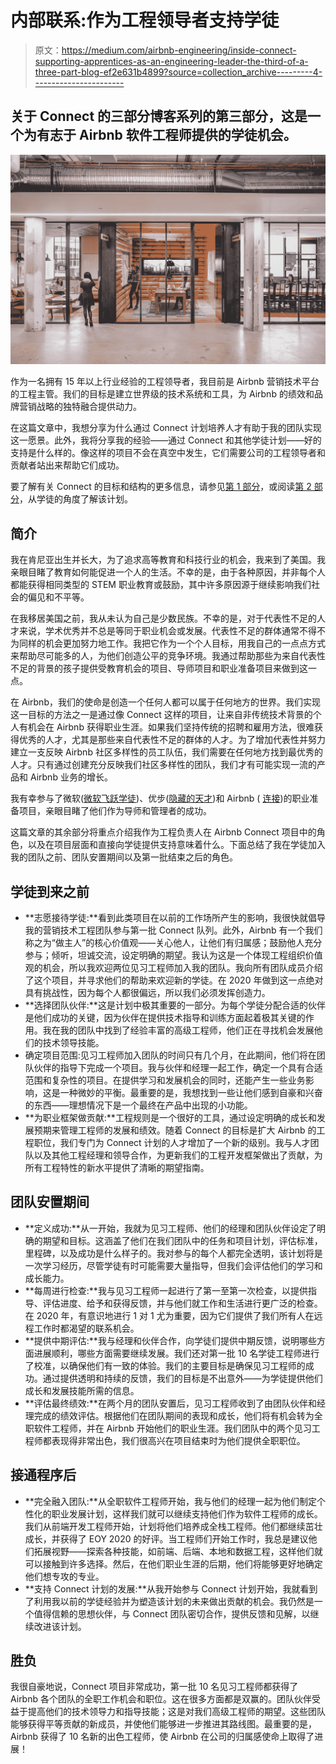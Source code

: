 # 内部联系:作为工程领导者支持学徒

> 原文：<https://medium.com/airbnb-engineering/inside-connect-supporting-apprentices-as-an-engineering-leader-the-third-of-a-three-part-blog-ef2e631b4899?source=collection_archive---------4----------------------->

## 关于 Connect 的三部分博客系列的第三部分，这是一个为有志于 Airbnb 软件工程师提供的学徒机会。

![](img/192d6fcb0a5187fb22911169f4eae125.png)

作为一名拥有 15 年以上行业经验的工程领导者，我目前是 Airbnb 营销技术平台的工程主管。我们的目标是建立世界级的技术系统和工具，为 Airbnb 的绩效和品牌营销战略的独特融合提供动力。

在这篇文章中，我想分享为什么通过 Connect 计划培养人才有助于我的团队实现这一愿景。此外，我将分享我的经验——通过 Connect 和其他学徒计划——好的支持是什么样的。像这样的项目不会在真空中发生，它们需要公司的工程领导者和贡献者站出来帮助它们成功。

要了解有关 Connect 的目标和结构的更多信息，请参见[第 1 部分](/airbnb-engineering/inside-connect-airbnbs-engineering-apprenticeship-program-c26d6eb2768c)，或阅读[第 2 部分](/airbnb-engineering/inside-connect-an-apprentice-perspective-c9f299e11e51)，从学徒的角度了解该计划。

## **简介**

我在肯尼亚出生并长大，为了追求高等教育和科技行业的机会，我来到了美国。我亲眼目睹了教育如何能促进一个人的生活。不幸的是，由于各种原因，并非每个人都能获得相同类型的 STEM 职业教育或鼓励，其中许多原因源于继续影响我们社会的偏见和不平等。

在我移居美国之前，我从未认为自己是少数民族。不幸的是，对于代表性不足的人才来说，学术优秀并不总是等同于职业机会或发展。代表性不足的群体通常不得不为同样的机会更加努力地工作。我把它作为一个个人目标，用我自己的一点点方式来帮助尽可能多的人，为他们创造公平的竞争环境。我通过帮助那些为来自代表性不足的背景的孩子提供受教育机会的项目、导师项目和职业准备项目来做到这一点。

在 Airbnb，我们的使命是创造一个任何人都可以属于任何地方的世界。我们实现这一目标的方法之一是通过像 Connect 这样的项目，让来自非传统技术背景的个人有机会在 Airbnb 获得职业生涯。如果我们坚持传统的招聘和雇用方法，很难获得优秀的人才，尤其是那些来自代表性不足的群体的人才。为了增加代表性并努力建立一支反映 Airbnb 社区多样性的员工队伍，我们需要在任何地方找到最优秀的人才。只有通过创建充分反映我们社区多样性的团队，我们才有可能实现一流的产品和 Airbnb 业务的增长。

我有幸参与了微软([微软飞跃学徒](https://www.microsoft.com/en-us/leap/))、优步([隐藏的天才](https://www.hiddengeniusproject.org/ubercareerprep/))和 Airbnb ( [连接](/airbnb-engineering/inside-connect-airbnbs-engineering-apprenticeship-program-c26d6eb2768c))的职业准备项目，亲眼目睹了他们作为导师和管理者的成功。

这篇文章的其余部分将重点介绍我作为工程负责人在 Airbnb Connect 项目中的角色，以及在项目层面和直接向学徒提供支持意味着什么。下面总结了我在学徒加入我的团队之前、团队安置期间以及第一批结束之后的角色。

## **学徒到来之前**

*   **志愿接待学徒:**看到此类项目在以前的工作场所产生的影响，我很快就倡导我的营销技术工程团队参与第一批 Connect 队列。此外，Airbnb 有一个我们称之为“做主人”的核心价值观——关心他人，让他们有归属感；鼓励他人充分参与；倾听，坦诚交流，设定明确的期望。我认为这是一个体现工程组织价值观的机会，所以我欢迎两位见习工程师加入我的团队。我向所有团队成员介绍了这个项目，并寻求他们的帮助来欢迎新的学徒。在 2020 年做到这一点绝对具有挑战性，因为每个人都很偏远，所以我们必须发挥创造力。
*   **选择团队伙伴:**这是计划中极其重要的一部分。为每个学徒分配合适的伙伴是他们成功的关键，因为伙伴在提供技术指导和训练方面起着极其关键的作用。我在我的团队中找到了经验丰富的高级工程师，他们正在寻找机会发展他们的技术领导技能。
*   确定项目范围:见习工程师加入团队的时间只有几个月，在此期间，他们将在团队伙伴的指导下完成一个项目。我与伙伴和经理一起工作，确定一个具有合适范围和复杂性的项目。在提供学习和发展机会的同时，还能产生一些业务影响，这是一种微妙的平衡。最重要的是，我想找到一些让他们感到自豪和兴奋的东西——理想情况下是一个最终在产品中出现的小功能。
*   **为职业框架做贡献:**工程规则是一个很好的工具，通过设定明确的成长和发展预期来管理工程师的发展和绩效。随着 Connect 的目标是扩大 Airbnb 的工程职位，我们专门为 Connect 计划的人才增加了一个新的级别。我与人才团队以及其他工程经理和领导合作，为更新我们的工程开发框架做出了贡献，为所有工程特性的新水平提供了清晰的期望指南。

## **团队安置期间**

*   **定义成功:**从一开始，我就为见习工程师、他们的经理和团队伙伴设定了明确的期望和目标。这涵盖了他们在我们团队中的任务和项目计划，评估标准，里程碑，以及成功是什么样子的。我对参与的每个人都完全透明，该计划将是一次学习经历，尽管学徒有时可能需要大量指导，但我们会评估他们的学习和成长能力。
*   **每周进行检查:**我与见习工程师一起进行了第一至第一次检查，以提供指导、评估进度、给予和获得反馈，并与他们就工作和生活进行更广泛的检查。在 2020 年，有意识地进行 1 对 1 尤为重要，因为它们提供了我们所有人在远程工作时都渴望的联系机会。
*   **提供中期评估:**我与经理和伙伴合作，向学徒们提供中期反馈，说明哪些方面进展顺利，哪些方面需要继续发展。我们还对第一批 10 名学徒工程师进行了校准，以确保他们有一致的体验。我们的主要目标是确保见习工程师的成功。通过提供透明和持续的反馈，我们的目标是不出意外——为学徒提供他们成长和发展技能所需的信息。
*   **评估最终绩效:**在两个月的团队安置后，见习工程师收到了由团队伙伴和经理完成的绩效评估。根据他们在团队期间的表现和成长，他们将有机会转为全职软件工程师，并在 Airbnb 开始他们的职业生涯。我们团队中的两个见习工程师都表现得非常出色，我们很高兴在项目结束时为他们提供全职职位。

## **接通程序后**

*   **完全融入团队:**从全职软件工程师开始，我与他们的经理一起为他们制定个性化的职业发展计划，这样我们就可以继续支持他们作为软件工程师的成长。我们从前端开发工程师开始，计划将他们培养成全栈工程师。他们都继续茁壮成长，并获得了 EOY 2020 的好评。当工程师们开始工作时，我总是建议他们拓展视野——探索各种技能，如前端、后端、本地和数据工程，这样他们就可以接触到许多选择。然后，在他们职业生涯的后期，他们将能够更好地确定他们想专攻的专业。
*   **支持 Connect 计划的发展:**从我开始参与 Connect 计划开始，我就看到了利用我以前的学徒经验并为塑造该计划的未来做出贡献的机会。我仍然是一个值得信赖的思想伙伴，与 Connect 团队密切合作，提供反馈和见解，以继续改进该计划。

## **胜负**

我很自豪地说，Connect 项目非常成功，第一批 10 名见习工程师都获得了 Airbnb 各个团队的全职工作机会和职位。这在很多方面都是双赢的。团队伙伴受益于提高他们的技术领导力和指导技能；这是对我们高级工程师的期望。这些团队能够获得平等贡献的新成员，并使他们能够进一步推进其路线图。最重要的是，Airbnb 获得了 10 名新的出色工程师，使 Airbnb 在公司的归属感使命上取得了进展！